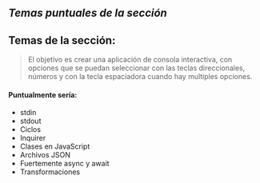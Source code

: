 ## _Temas puntuales de la sección_

## Temas de la sección:

> El objetivo es crear una aplicación de consola interactiva, con opciones que se puedan seleccionar con las teclas direccionales, números y con la tecla espaciadora cuando hay multiples opciones.

#### Puntualmente sería:

- stdin
- stdout
- Ciclos
- Inquirer
- Clases en JavaScript
- Archivos JSON
- Fuertemente async y await
- Transformaciones
